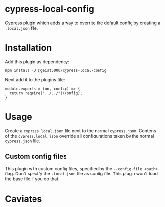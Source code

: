 # cypress-local-config

Cypress plugin which adds a way to overrite the default config by creating a `.local.json` file.

# Installation

Add this plugin as dependency:

```shell
npm install -D @geist5000/cypress-local-config
```

Next add it to the plugins file:
```shell
module.exports = (on, config) => {
  return require("../../")(config);
}
```


# Usage

Create a `cypress.local.json` file next to the normal `cypress.json`. 
Contens of the `cypress.local.json` override all configurations taken by the normal `cypress.json` file.

## Custom config files

This plugin with custom config files, specified by the `--config-file <path>` flag.
Don't specify the `.local.json` file as config file. This plugin won't load the base file if you do that.

# Caviates
